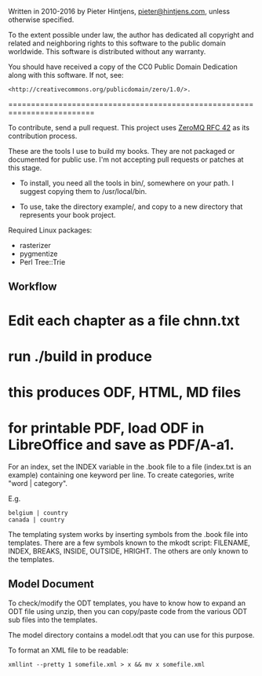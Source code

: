 Written in 2010-2016 by Pieter Hintjens, pieter@hintjens.com, unless 
otherwise specified.

To the extent possible under law, the author has dedicated all copyright 
and related and neighboring rights to this software to the public domain 
worldwide. This software is distributed without any warranty.

You should have received a copy of the CC0 Public Domain Dedication along 
with this software. If not, see:

    <http://creativecommons.org/publicdomain/zero/1.0/>.

=========================================================================

To contribute, send a pull request. This project uses 
[ZeroMQ RFC 42](http://rfc.zeromq.org/spec:42) as its contribution process.

These are the tools I use to build my books. They are not packaged or 
documented for public use. I'm not accepting pull requests or patches
at this stage.

* To install, you need all the tools in bin/, somewhere on your path. I
suggest copying them to /usr/local/bin.

* To use, take the directory example/, and copy to a new directory that
represents your book project.


Required Linux packages:

- rasterizer
- pygmentize
- Perl Tree::Trie

## Workflow

# Edit each chapter as a file chnn.txt
# run ./build in produce
# this produces ODF, HTML, MD files
# for printable PDF, load ODF in LibreOffice and save as PDF/A-a1.

For an index, set the INDEX variable in the .book file to a file
(index.txt is an example) containing one keyword per line. To 
create categories, write "word | category".

E.g.

    belgium | country
    canada | country

The templating system works by inserting symbols from the .book file into
templates. There are a few symbols known to the mkodt script: FILENAME,
INDEX, BREAKS, INSIDE, OUTSIDE, HRIGHT. The others are only known to the
templates.

## Model Document

To check/modify the ODT templates, you have to know how to expand an ODT
file using unzip, then you can copy/paste code from the various ODT sub
files into the templates.

The model directory contains a model.odt that you can use for this purpose.

To format an XML file to be readable:

    xmllint --pretty 1 somefile.xml > x && mv x somefile.xml
